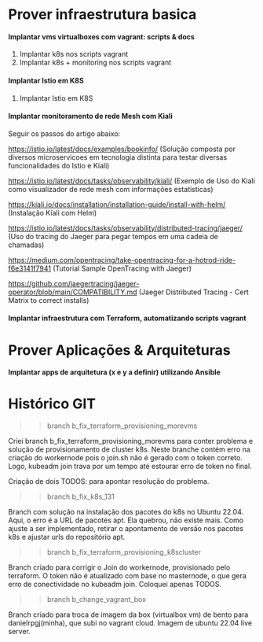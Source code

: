 # Prover infraestrutura basica

#### Implantar vms virtualboxes com vagrant: scripts & docs

1) Implantar k8s nos scripts vagrant
2) Implantar k8s + monitoring nos scripts vagrant

#### Implantar Istio em K8S

1) Implantar Istio em K8S

#### Implantar monitoramento de rede Mesh com Kiali 

Seguir os passos do artigo abaixo:

https://istio.io/latest/docs/examples/bookinfo/ (Solução composta por diversos microservicoes em tecnologia distinta para testar diversas funcionalidades do Istio e Kiali)

https://istio.io/latest/docs/tasks/observability/kiali/ (Exemplo de Uso do Kiali como visualizador de rede mesh com informações estatísticas)

https://kiali.io/docs/installation/installation-guide/install-with-helm/ (Instalação Kiali com Helm)

https://istio.io/latest/docs/tasks/observability/distributed-tracing/jaeger/ (Uso do tracing do Jaeger para pegar tempos em uma cadeia de chamadas)

https://medium.com/opentracing/take-opentracing-for-a-hotrod-ride-f6e3141f7941 (Tutorial Sample OpenTracing with Jaeger)

https://github.com/jaegertracing/jaeger-operator/blob/main/COMPATIBILITY.md (Jaeger Distributed Tracing - Cert Matrix to correct installs)

#### Implantar infraestrutura com Terraform, automatizando scripts vagrant

# Prover Aplicações & Arquiteturas 

#### Implantar apps de arquitetura (x e y a definir) utilizando Ansible

# Histórico GIT

>> branch b_fix_terraform_provisioning_morevms

Criei branch b_fix_terraform_provisioning_morevms para conter problema e solução de provisionamento de cluster k8s. Neste branche
contém erro na criação do workernode pois o join.sh não é gerado com o token correto. Logo, kubeadm join trava por um tempo até
estourar erro de token no final. 

Criação de dois TODOS: para apontar resolução do problema. 

>> branch b_fix_k8s_131

Branch com solução na instalação dos pacotes do k8s no Ubuntu 22.04. Aqui, o erro é a URL de pacotes apt. Ela quebrou, não existe mais. 
Como ajuste a ser implementado, retirar o apontamento de versão nos pacotes k8s e ajustar urls do repositório apt.

>> branch b_fix_terraform_provisioning_k8scluster

Branch criado para corrigir o Join do workernode, provisionado pelo terraform. O token não é atualizado com base no masternode, o que gera erro de conectividade no kubeadm join. Coloquei apenas TODOS. 

>> branch b_change_vagrant_box

Branch criado para troca de imagem da box (virtualbox vm) de bento para danielrpgj(minha), que subi no vagrant cloud. Imagem de ubuntu 22.04 live server. 
